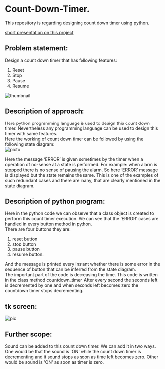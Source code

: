 # Count-Down-Timer.
This repository is regarding designing count down timer using python. <br/>

[short presentation on this project](https://www.youtube.com/watch?v=AsolgUy9wUI)

## Problem statement:
Design a count down timer that has following features:
1) Reset
2) Stop
3) Pause
4) Resume <br/>

![thumbnail](https://github.com/112101011/Count-Down-Timer./assets/111628378/4b316e15-53fb-4c25-9e4f-df518d50e297)

## Description of approach:
Here python programming language is used to design this count down timer. Nevertheless any programming language can be used to design this timer with same features. <br/>
Here the working of count down timer can be followed by using the following state diagram: <br/>
![picto](https://github.com/112101011/Count-Down-Timer./assets/111628378/547cc34a-d516-4a64-b900-086207dff30f)

Here the message ‘ERROR’ is given sometimes by the timer when a operation of no-sense at a state is performed. For example: when alarm is stopped there is no sense of pausing the alarm. So here ‘ERROR’ message is displayed but the state remains the same. This is one of the examples of such redundant cases and there are many, that are clearly mentioned in the state diagram. 

## Description of python program:
Here in the python code we can observe that a class object is created to perform this count timer execution. We can see that the ‘ERROR’ cases are handled in every button method in python. <br/>
There are four buttons they are: 
1) reset button
2) stop button
3) pause button
4) resume button.<br/>

And the message is printed every instant whether there is some error  in the sequence of button that can  be inferred from the state diagram. <br/>
The important part of the code is decreasing the time. This code is written in the class method countdown_timer. After every second the seconds left is decremented by one and when seconds left becomes zero the countdown timer stops decrementing.

## tk screen:
![pic](https://github.com/112101011/Count-Down-Timer./assets/111628378/10a14e04-f051-40cd-ac3a-74da8812a0aa)

## Further scope:
Sound can be added to this count down timer. We can add it in two ways. One would be that the sound is 'ON' while the count down timer is decrementing and it sound stops as soon as time left becomes zero. Other would be sound is 'ON' as soon as timer is zero. 
